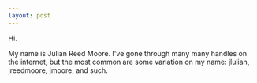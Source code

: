 ```yaml
---
layout: post
---
```

Hi. 

My name is Julian Reed Moore. I've gone through many many handles on the internet, but the most common are some variation on my name: jlulian, jreedmoore, jmoore, and such.